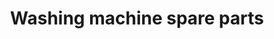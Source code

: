 ---
title: "Washing machine spare parts"
url: /karachi/washing-machine-spare-parts/
shop: car repair
---